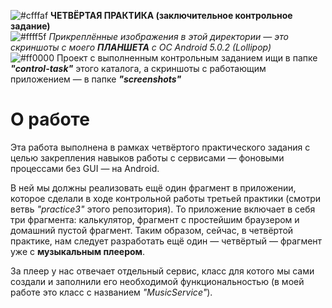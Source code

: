 ![#cfffaf](https://via.placeholder.com/15/6ffda7/000000?text=+) **ЧЕТВЁРТАЯ ПРАКТИКА (заключительное контрольное задание)**  
![#ffff5f](https://via.placeholder.com/15/ffff5f/000000?text=+) *Прикреплённые изображения в этой директории — это скриншоты с моего **ПЛАНШЕТА** с ОС Android 5.0.2 (Lollipop)*  
![#ff0000](https://via.placeholder.com/15/ff0000/000000?text=+) Проект с выполненным контрольным заданием ищи в папке ***"control-task"*** этого каталога, а скриншоты с работающим приложением — в папке ***"screenshots"***

<h1>О работе</h1>
<p>Эта работа выполнена в рамках четвёртого практического задания с целью закрепления навыков работы с сервисами — фоновыми процессами без GUI — на Android.</p>
<p>В ней мы должны реализовать ещё один фрагмент в приложении, которое сделали в ходе контрольной работы третьей практики (смотри ветвь <i>"practice3"</i> этого репозитория). То приложение включает в себя три фрагмента: калькулятор, фрагмент с простейшим браузером и домашний пустой фрагмент. Таким образом, сейчас, в четвёртой практике, нам следует разработать ещё один — четвёртый — фрагмент уже с <b>музыкальным плеером</b>.</p>
<p>За плеер у нас отвечает отдельный сервис, класс для котого мы сами создали и заполнили его необходимой функциональностью (в моей работе это класс с названием <i>"MusicService"</i>).</p>


